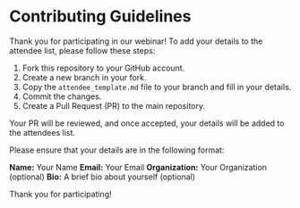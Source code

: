 # Contributing Guidelines

Thank you for participating in our webinar! To add your details to the attendee list, please follow these steps:

1. Fork this repository to your GitHub account.
2. Create a new branch in your fork.
3. Copy the `attendee_template.md` file to your branch and fill in your details.
4. Commit the changes.
5. Create a Pull Request (PR) to the main repository.

Your PR will be reviewed, and once accepted, your details will be added to the attendees list.

Please ensure that your details are in the following format:

**Name:** Your Name
**Email:** Your Email
**Organization:** Your Organization (optional)
**Bio:** A brief bio about yourself (optional)

Thank you for participating!
